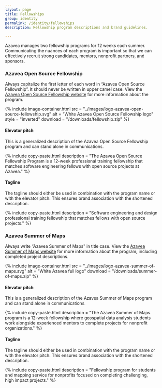 ```yaml
---
layout: page
title: Fellowships
group: identity
permalink: /identity/fellowships
description: Fellowship program descriptions and brand guidelines.

---
```

Azavea manages two fellowship programs for 12 weeks each summer. Communicating the nuances of each program is important so that we can effectively recruit strong candidates, mentors, nonprofit partners, and sponsors.

### Azavea Open Source Fellowship
Always capitalize the first letter of each word in “Azavea Open Source Fellowship”. It should never be written in upper camel case. View the [Azavea Open Source Fellowship website](https://fellowship.azavea.com/) for more information about the program.

{% include image-container.html
  src =  "../images/logo-azavea-open-source-fellowship.svg"
  alt =  "White Azavea Open Source Fellowship logo"
  style = "inverted"
  download = "/downloads/fellowship.zip"
%}

#### Elevator pitch
This is a generalized description of the Azavea Open Source Fellowship program and can stand alone in communications.

{% include copy-paste.html
  description = "The Azavea Open Source Fellowship Program is a 12-week professional training fellowship that matches software engineering fellows with open source projects at Azavea."
%}

#### Tagline
The tagline should either be used in combination with the program name or with the elevator pitch. This ensures brand association with the shortened description.

{% include copy-paste.html
  description = "Software engineering and design professional training fellowship that matches fellows with open source projects."
%}

### Azavea Summer of Maps
Always write “Azavea Summer of Maps" in title case. View the [Azavea Summer of Maps website](http://www.summerofmaps.com/) for more information about the program, including completed project descriptions.

{% include image-container.html
  src =  "../images/logo-azavea-summer-of-maps.svg"
  alt =  "White Azavea full logo"
  download = "/downloads/summer-of-maps.zip"
%}

#### Elevator pitch
This is a generalized description of the Azavea Summer of Maps program and can stand alone in communications.

{% include copy-paste.html
  description = "The Azavea Summer of Maps program is a 12-week fellowship where geospatial data analysis students work alongside experienced mentors to complete projects for nonprofit organizations."
%}

#### Tagline
The tagline should either be used in combination with the program name or with the elevator pitch. This ensures brand association with the shortened description.

{% include copy-paste.html
  description = "Fellowship program for students and mapping service for nonprofits focused on completing challenging, high impact projects."
%}
